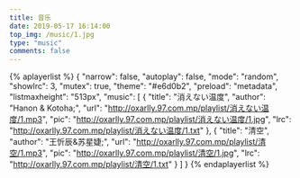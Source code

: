 ```yaml
---
title: 音乐
date: 2019-05-17 16:14:00
top_img: /music/1.jpg
type: "music"
comments: false
---
```




{% aplayerlist %}
{
    "narrow": false,
    "autoplay": false,
    "mode": "random",
    "showlrc": 3,
    "mutex": true,
    "theme": "#e6d0b2",
    "preload": "metadata",
    "listmaxheight": "513px",
    "music": [
        {
            "title": "消えない温度",
            "author": "Hanon & Kotoha;",
            "url": "http://oxarlly.97.com.mp/playlist/消えない温度/1.mp3",
            "pic": "http://oxarlly.97.com.mp/playlist/消えない温度/1.jpg",
            "lrc": "http://oxarlly.97.com.mp/playlist/消えない温度/1.txt"
        },
        {
            "title": "清空",
            "author": "王忻辰&苏星婕;",
            "url": "http://oxarlly.97.com.mp/playlist/清空/1.mp3",
            "pic": "http://oxarlly.97.com.mp/playlist/清空/1.jpg",
            "lrc": "http://oxarlly.97.com.mp/playlist/清空/1.txt"
        }
    ]
}
{% endaplayerlist %}